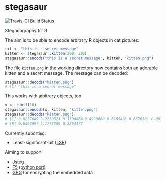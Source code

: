 # stegasaur

[![Travis-CI Build Status](https://travis-ci.org/richfitz/stegasaur.svg?branch=master)](https://travis-ci.org/richfitz/stegasaur)

Steganography for R

The aim is to be able to encode arbitrary R objects in cat pictures:

```r
txt <- "this is a secret message"
kitten <- stegasaur::kitten(200, 300)
stegasaur::encode("this is a secret message", kitten, "kitten.png")
```

The file `kitten.png` in the working directory now contains both an adorable kitten and a secret message.  The message can be decoded:

```r
stegasaur::decode("kitten.png")
# [1] "this is a secret message"
```

This works with arbitrary objects, too

```r
x <- runif(10)
stegasaur::encode(x, kitten, "kitten.png")
stegasaur::decode("kitten.png")
# [1] 0.8257649 0.2250323 0.1598864 0.4999668 0.6165416 0.6676501 0.8632083
# [8] 0.6462997 0.1772859 0.2864177
```

Currently suporting:

* Least-significant-bit ([LSB](https://github.com/RobinDavid/LSB-Steganography))

Aiming to support:

* [Jsteg](http://zooid.org/~paul/crypto/jsteg/)
* [F5](code.google.com/p/f5-steganography/) ([python port](https://github.com/jackfengji/f5-steganography))
* [GPG](https://www.gnupg.org) for encrypting the embedded data
